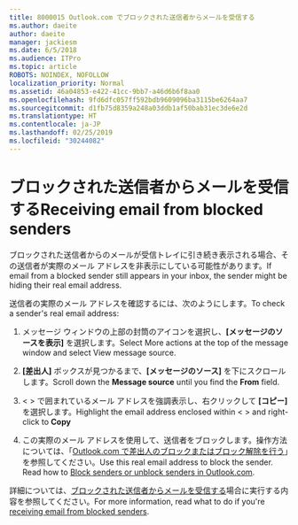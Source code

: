 ```yaml
---
title: 8000015 Outlook.com でブロックされた送信者からメールを受信する
ms.author: daeite
author: daeite
manager: jackiesm
ms.date: 6/5/2018
ms.audience: ITPro
ms.topic: article
ROBOTS: NOINDEX, NOFOLLOW
localization_priority: Normal
ms.assetid: 46a04853-e422-41cc-9bb7-a46d6b6f8aa0
ms.openlocfilehash: 9fd6dfc057ff592bdb9609096ba3115be6264aa7
ms.sourcegitcommit: d1fb75d8359a248a03ddb1af50bab31ec3de6e2d
ms.translationtype: HT
ms.contentlocale: ja-JP
ms.lasthandoff: 02/25/2019
ms.locfileid: "30244082"
---
```

# <a name="receiving-email-from-blocked-senders"></a><span data-ttu-id="8682f-102">ブロックされた送信者からメールを受信する</span><span class="sxs-lookup"><span data-stu-id="8682f-102">Receiving email from blocked senders</span></span>

<span data-ttu-id="8682f-103">ブロックされた送信者からのメールが受信トレイに引き続き表示される場合、その送信者が実際のメール アドレスを非表示にしている可能性があります。</span><span class="sxs-lookup"><span data-stu-id="8682f-103">If email from a blocked sender still appears in your inbox, the sender might be hiding their real email address.</span></span>
  
<span data-ttu-id="8682f-104">送信者の実際のメール アドレスを確認するには、次のようにします。</span><span class="sxs-lookup"><span data-stu-id="8682f-104">To check a sender's real email address:</span></span>
  
1. <span data-ttu-id="8682f-105">メッセージ ウィンドウの上部の封筒のアイコンを選択し、**[メッセージのソースを表示]** を選択します。</span><span class="sxs-lookup"><span data-stu-id="8682f-105">Select More actions at the top of the message window and select View message source.</span></span>
    
2. <span data-ttu-id="8682f-106">**[差出人]** ボックスが見つかるまで、**[メッセージのソース]** を下にスクロールします。</span><span class="sxs-lookup"><span data-stu-id="8682f-106">Scroll down the **Message source** until you find the **From** field.</span></span> 
    
3. <span data-ttu-id="8682f-107">\< \> で囲まれているメール アドレスを強調表示し、右クリックして **[コピー]** を選択します。</span><span class="sxs-lookup"><span data-stu-id="8682f-107">Highlight the email address enclosed within \< \> and right-click to **Copy**</span></span>
    
4. <span data-ttu-id="8682f-p101">この実際のメール アドレスを使用して、送信者をブロックします。操作方法については、「[Outlook.com で差出人のブロックまたはブロック解除を行う](https://support.office.com/article/afba1c94-77bb-4f50-8b85-057cf52f4d5e.aspx)」を参照してください。</span><span class="sxs-lookup"><span data-stu-id="8682f-p101">Use this real email address to block the sender. Read how to [Block senders or unblock senders in Outlook.com](https://support.office.com/article/afba1c94-77bb-4f50-8b85-057cf52f4d5e.aspx).</span></span>
    
<span data-ttu-id="8682f-110">詳細については、[ブロックされた送信者からメールを受信する](https://go.microsoft.com/fwlink/p/?linkid=2002011&amp;clcid=0x409)場合に実行する内容を参照してください。</span><span class="sxs-lookup"><span data-stu-id="8682f-110">For more information, read what to do if you're [receiving email from blocked senders](https://go.microsoft.com/fwlink/p/?linkid=2002011&amp;clcid=0x409).</span></span>
  

